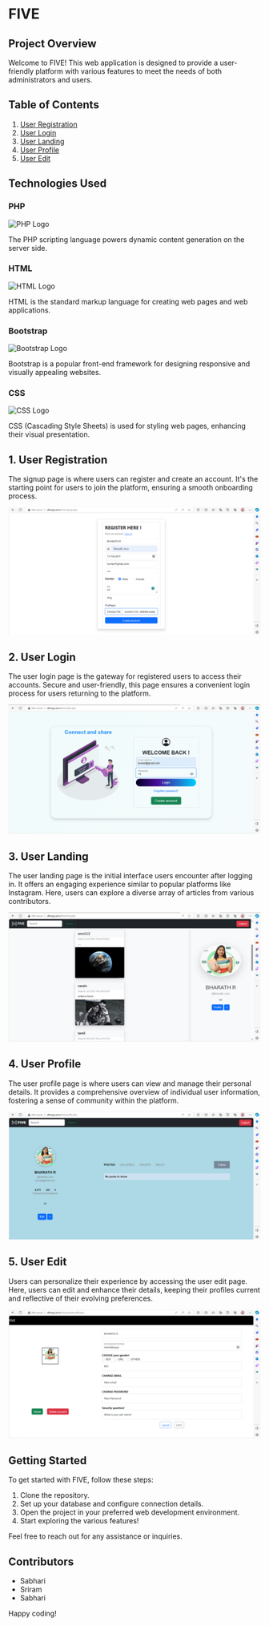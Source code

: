 # FIVE

## Project Overview

Welcome to FIVE! This web application is designed to provide a user-friendly platform with various features to meet the needs of both administrators and users.

## Table of Contents

1. [User Registration](#1-user-registration)
2. [User Login](#2-user-login)
3. [User Landing](#3-user-landing)
4. [User Profile](#4-user-profile)
5. [User Edit](#5-user-edit)

## Technologies Used

### PHP
  <img src="https://www.php.net/images/logos/new-php-logo.svg" alt="PHP Logo" width="50">

The PHP scripting language powers dynamic content generation on the server side.

### HTML
  <img src="https://www.w3.org/html/logo/badge/html5-badge-h-css3-semantics.png" alt="HTML Logo" width="50">

HTML is the standard markup language for creating web pages and web applications.

### Bootstrap
  <img src="https://getbootstrap.com/docs/5.0/assets/img/bootstrap-icons.png" alt="Bootstrap Logo" width="50">

Bootstrap is a popular front-end framework for designing responsive and visually appealing websites.

### CSS
  <img src="https://cdn.iconscout.com/icon/free/png-512/css-131-722685.png" alt="CSS Logo" width="50">

CSS (Cascading Style Sheets) is used for styling web pages, enhancing their visual presentation.

## 1. User Registration

The signup page is where users can register and create an account. It's the starting point for users to join the platform, ensuring a smooth onboarding process.

![User Registration](images/register.png)

## 2. User Login

The user login page is the gateway for registered users to access their accounts. Secure and user-friendly, this page ensures a convenient login process for users returning to the platform.

![User Login](images/login.png)

## 3. User Landing

The user landing page is the initial interface users encounter after logging in. It offers an engaging experience similar to popular platforms like Instagram. Here, users can explore a diverse array of articles from various contributors.

![User Landing](images/landing.png)

## 4. User Profile

The user profile page is where users can view and manage their personal details. It provides a comprehensive overview of individual user information, fostering a sense of community within the platform.

![User Profile](images/profile.png)

## 5. User Edit

Users can personalize their experience by accessing the user edit page. Here, users can edit and enhance their details, keeping their profiles current and reflective of their evolving preferences.

![User Edit](images/edit.png)

## Getting Started

To get started with FIVE, follow these steps:

1. Clone the repository.
2. Set up your database and configure connection details.
3. Open the project in your preferred web development environment.
4. Start exploring the various features!

Feel free to reach out for any assistance or inquiries.

## Contributors

- Sabhari
- Sriram
- Sabhari

Happy coding!

